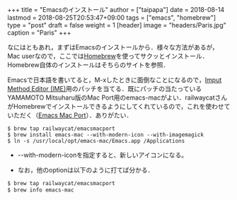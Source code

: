 +++
title = "Emacsのインストール"
author = ["taipapa"]
date = 2018-08-14
lastmod = 2018-08-25T20:53:47+09:00
tags = ["emacs", "homebrew"]
type = "post"
draft = false
weight = 1
[header]
  image = "headers/Paris.jpg"
  caption = "Paris"
+++

なにはともあれ，まずはEmacsのインストールから．様々な方法があるが，Mac userなので，ここでは[Homebrew](https://brew.sh/index%5Fja)を使ってサクッとインストール．Homebrew自体のインストールはそちらのサイトを参照．

Emacsで日本語を書いてると，M-xしたときに面倒なことになるので，[Imput Method Editor (IME)](https://ja.wikipedia.org/wiki/インプット%5Fメソッド%5Fエディタ)用のパッチを当てる．既にパッチの当たっているYAMAMOTO Mitsuharu版のMac Port用のemacs-macがよい．railwaycatさんがHomebrewでインストールできるようにしてくれているので，これを使わせていただく（[Emacs Mac Port](https://github.com/railwaycat/homebrew-emacsmacport)）．ありがたい．

```shell
$ brew tap railwaycat/emacsmacport
$ brew install emacs-mac --with-modern-icon --with-imagemagick
$ ln -s /usr/local/opt/emacs-mac/Emacs.app /Applications
```

-   --with-modern-iconを指定すると、新しいアイコンになる。

<!--listend-->

-   なお，他のoptionは以下のように打てば分かる．

```sh
$ brew tap railwaycat/emacsmacport
$ brew info emacs-mac
```
